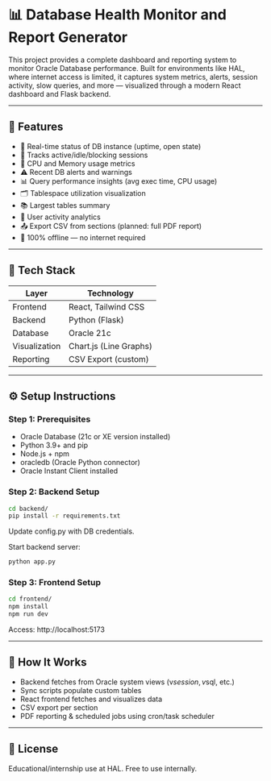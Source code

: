 # 📊 Database Health Monitor and Report Generator

This project provides a complete dashboard and reporting system to monitor Oracle Database performance. Built for environments like HAL, where internet access is limited, it captures system metrics, alerts, session activity, slow queries, and more — visualized through a modern React dashboard and Flask backend.

---

## 🚀 Features

- 🔴 Real-time status of DB instance (uptime, open state)
- 🧠 Tracks active/idle/blocking sessions
- 💽 CPU and Memory usage metrics
- ⚠️ Recent DB alerts and warnings
- 📊 Query performance insights (avg exec time, CPU usage)
- 🗂 Tablespace utilization visualization
- 📚 Largest tables summary
- 👤 User activity analytics
- 📤 Export CSV from sections (planned: full PDF report)
- 🔌 100% offline — no internet required

---

## 🧰 Tech Stack

| Layer         | Technology            |
|--------------|------------------------|
| Frontend     | React, Tailwind CSS    |
| Backend      | Python (Flask)         |
| Database     | Oracle 21c             |
| Visualization| Chart.js (Line Graphs) |
| Reporting    | CSV Export (custom)    |

---

## ⚙️ Setup Instructions

### Step 1: Prerequisites

- Oracle Database (21c or XE version installed)
- Python 3.9+ and pip
- Node.js + npm
- oracledb (Oracle Python connector)
- Oracle Instant Client installed

### Step 2: Backend Setup

```bash
cd backend/
pip install -r requirements.txt
```

Update config.py with DB credentials.

Start backend server:

```bash
python app.py
```

### Step 3: Frontend Setup

```bash
cd frontend/
npm install
npm run dev
```

Access: http://localhost:5173

---

## 📌 How It Works

- Backend fetches from Oracle system views (v$session, v$sql, etc.)
- Sync scripts populate custom tables
- React frontend fetches and visualizes data
- CSV export per section
- PDF reporting & scheduled jobs using cron/task scheduler
---

## 📄 License

Educational/internship use at HAL. Free to use internally.

